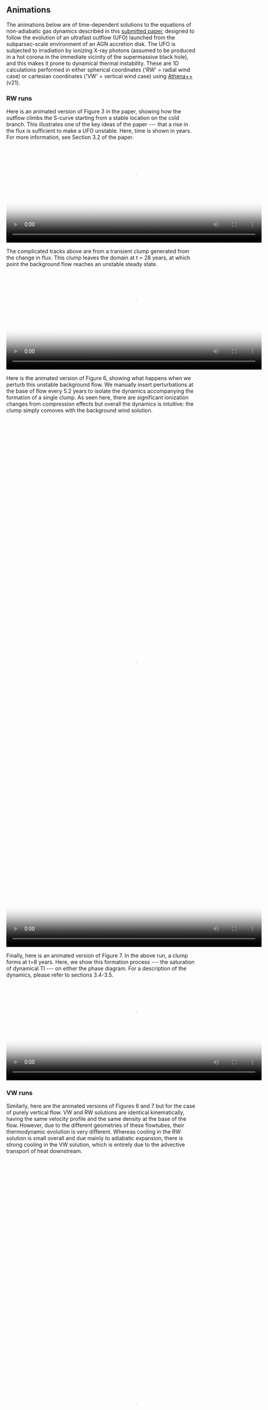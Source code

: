 ## Animations
The animations below are of time-dependent solutions to the equations of non-adiabatic gas dynamics described in this [submitted paper](https://arxiv.org/abs/2111.07440), designed to follow the evolution of an ultrafast outflow (UFO) launched from the subparsec-scale environment of an AGN accretion disk.  The UFO is subjected to irradiation by ionizing X-ray photons (assumed to be produced in a hot corona in the immediate vicinity of the supermassive black hole), and this makes it prone to dynamical thermal instability.  These are 1D calculations performed in either spherical coordinates ('RW' = radial wind case) or cartesian coordinates ('VW' = vertical wind case) using [Athena++](https://github.com/PrincetonUniversity/athena-public-version/wiki) (v21). 

### RW runs
Here is an animated version of Figure 3 in the paper, showing how the outflow climbs the S-curve starting from a stable location on the cold branch.  This illustrates one of the key ideas of the paper --- that a rise in the flux is sufficient to make a UFO unstable.  Here, time is shown in years.  For more information, see Section 3.2 of the paper.  
<video poster="fig3.png" width="675" height="270" controls preload> 
    <source src="rw_unstable.mp4" media="only screen and (min-device-width: 568px)"></source> 
    <source src="rw_unstable.mp4" media="only screen and (max-device-width: 568px)"></source> 
</video>

The complicated tracks above are from a transient clump generated from the change in flux. This clump leaves the domain at t = 28 years, at which point the background flow reaches an unstable steady state.
<video poster="fig3.png" width="675" height="270" controls preload> 
    <source src="rw_unstable_p2.mp4" media="only screen and (min-device-width: 568px)"></source> 
    <source src="rw_unstable_p2.mp4" media="only screen and (max-device-width: 568px)"></source> 
</video>

Here is the animated version of Figure 6, showing what happens when we perturb this unstable background flow.  We manually insert perturbations at the base of flow every 5.2 years to isolate the dynamics accompanying the formation of a single clump. As seen here, there are significant ionization changes from compression effects but overall the dynamics is intuitive: the clump simply comoves with the background wind solution.
<video poster="fig6rw.png" width="675" height="1408" controls preload> 
    <source src="rwmovie.mp4" media="only screen and (min-device-width: 568px)"></source> 
    <source src="rwmovie.mp4" media="only screen and (max-device-width: 568px)"></source> 
</video>

Finally, here is an animated version of Figure 7.  In the above run, a clump forms at t=8 years.  Here, we show this formation process --- the saturation of dynamical TI --- on either the phase diagram.  For a description of the dynamics, please refer to sections 3.4-3.5.  
<video poster="fig7.png" width="675" height="270" controls preload> 
    <source src="rw_phase.mp4" media="only screen and (min-device-width: 568px)"></source> 
    <source src="rw_phase.mp4" media="only screen and (max-device-width: 568px)"></source> 
</video>

### VW runs
Similarly, here are the animated versions of Figures 6 and 7 but for the case of purely vertical flow.  VW and RW solutions are identical kinematically, having the same velocity profile and the same density at the base of the flow.  However, due to the different geometries of these flowtubes, their thermodynamic evolution is very different.  Whereas cooling in the RW solution is small overall and due mainly to adiabatic expansion, there is strong cooling in the VW solution, which is entirely due to the advective transport of heat downstream.  
<video poster="fig6vw.png" width="675" height="1408" controls preload> 
    <source src="vwmovie.mp4" media="only screen and (min-device-width: 568px)"></source> 
    <source src="vwmovie.mp4" media="only screen and (max-device-width: 568px)"></source> 
</video>

<video poster="fig7.png" width="675" height="270" controls preload> 
    <source src="vw_phase.mp4" media="only screen and (min-device-width: 568px)"></source> 
    <source src="vw_phase.mp4" media="only screen and (max-device-width: 568px)"></source> 
</video>

### Acknowledgements
These simulations were run on the Pleiades supercomputer at NASA's Advanced Supercomputing facility under the HEC Program allocation award SMD-20-10568625.  We thank the [Athena++](https://github.com/PrincetonUniversity/athena-public-version/graphs/contributors) development team for maintaining this code. 
